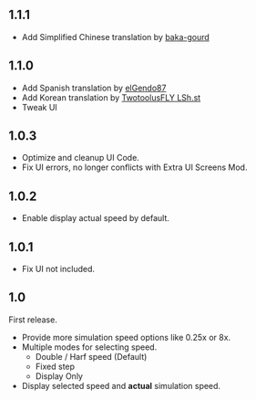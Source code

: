 ﻿## 1.1.1

- Add Simplified Chinese translation by [baka-gourd](https://github.com/baka-gourd)

## 1.1.0

- Add Spanish translation by [elGendo87](https://twitter.com/elGendo87)
- Add Korean translation by [TwotoolusFLY LSh.st](https://steamcommunity.com/id/dragontalk)
- Tweak UI

## 1.0.3

- Optimize and cleanup UI Code.
- Fix UI errors, no longer conflicts with Extra UI Screens Mod.

## 1.0.2

- Enable display actual speed by default.

## 1.0.1

- Fix UI not included.

## 1.0

First release.

- Provide more simulation speed options like 0.25x or 8x.
- Multiple modes for selecting speed.
	- Double / Harf speed (Default)
	- Fixed step
	- Display Only
- Display selected speed and **actual** simulation speed.
